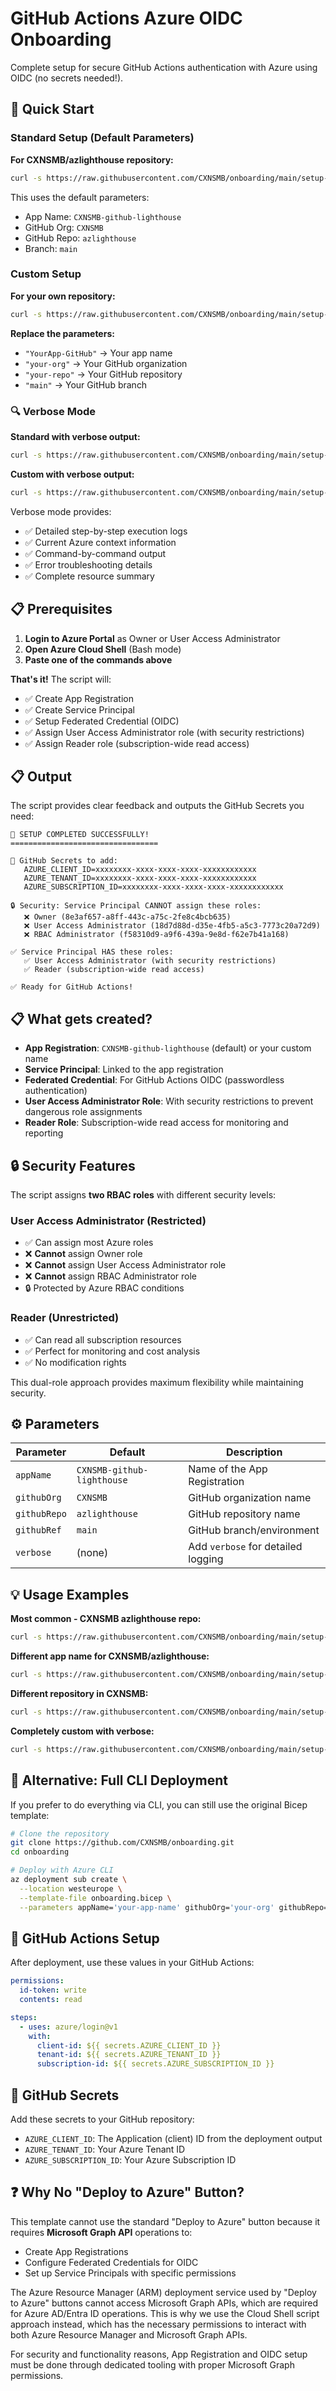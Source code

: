 # GitHub Actions Azure OIDC Onboarding

Complete setup for secure GitHub Actions authentication with Azure using OIDC (no secrets needed!).

## 🚀 Quick Start

### Standard Setup (Default Parameters)

**For CXNSMB/azlighthouse repository:**

```bash
curl -s https://raw.githubusercontent.com/CXNSMB/onboarding/main/setup-app-registration.sh | bash
```

This uses the default parameters:
- App Name: `CXNSMB-github-lighthouse`
- GitHub Org: `CXNSMB`
- GitHub Repo: `azlighthouse`
- Branch: `main`

### Custom Setup

**For your own repository:**

```bash
curl -s https://raw.githubusercontent.com/CXNSMB/onboarding/main/setup-app-registration.sh | bash -s -- "YourApp-GitHub" "your-org" "your-repo" "main"
```

**Replace the parameters:**
- `"YourApp-GitHub"` → Your app name
- `"your-org"` → Your GitHub organization
- `"your-repo"` → Your GitHub repository  
- `"main"` → Your GitHub branch

### 🔍 Verbose Mode

**Standard with verbose output:**

```bash
curl -s https://raw.githubusercontent.com/CXNSMB/onboarding/main/setup-app-registration.sh | bash -s -- "" "" "" "" verbose
```

**Custom with verbose output:**

```bash
curl -s https://raw.githubusercontent.com/CXNSMB/onboarding/main/setup-app-registration.sh | bash -s -- "YourApp-GitHub" "your-org" "your-repo" "main" verbose
```

Verbose mode provides:
- ✅ Detailed step-by-step execution logs
- ✅ Current Azure context information  
- ✅ Command-by-command output
- ✅ Error troubleshooting details
- ✅ Complete resource summary

## 📋 Prerequisites

1. **Login to Azure Portal** as Owner or User Access Administrator
2. **Open Azure Cloud Shell** (Bash mode)
3. **Paste one of the commands above**

**That's it!** The script will:
- ✅ Create App Registration
- ✅ Create Service Principal  
- ✅ Setup Federated Credential (OIDC)
- ✅ Assign User Access Administrator role (with security restrictions)
- ✅ Assign Reader role (subscription-wide read access)

## 📋 Output

The script provides clear feedback and outputs the GitHub Secrets you need:

```
🎉 SETUP COMPLETED SUCCESSFULLY!
=================================

🎯 GitHub Secrets to add:
   AZURE_CLIENT_ID=xxxxxxxx-xxxx-xxxx-xxxx-xxxxxxxxxxxx
   AZURE_TENANT_ID=xxxxxxxx-xxxx-xxxx-xxxx-xxxxxxxxxxxx
   AZURE_SUBSCRIPTION_ID=xxxxxxxx-xxxx-xxxx-xxxx-xxxxxxxxxxxx

🔒 Security: Service Principal CANNOT assign these roles:
   ❌ Owner (8e3af657-a8ff-443c-a75c-2fe8c4bcb635)
   ❌ User Access Administrator (18d7d88d-d35e-4fb5-a5c3-7773c20a72d9)
   ❌ RBAC Administrator (f58310d9-a9f6-439a-9e8d-f62e7b41a168)

✅ Service Principal HAS these roles:
   ✅ User Access Administrator (with security restrictions)
   ✅ Reader (subscription-wide read access)

✅ Ready for GitHub Actions!
```

## 📋 What gets created?

- **App Registration**: `CXNSMB-github-lighthouse` (default) or your custom name
- **Service Principal**: Linked to the app registration
- **Federated Credential**: For GitHub Actions OIDC (passwordless authentication)
- **User Access Administrator Role**: With security restrictions to prevent dangerous role assignments
- **Reader Role**: Subscription-wide read access for monitoring and reporting

## 🔒 Security Features

The script assigns **two RBAC roles** with different security levels:

### User Access Administrator (Restricted)
- ✅ Can assign most Azure roles
- ❌ **Cannot** assign Owner role
- ❌ **Cannot** assign User Access Administrator role  
- ❌ **Cannot** assign RBAC Administrator role
- 🔒 Protected by Azure RBAC conditions

### Reader (Unrestricted)
- ✅ Can read all subscription resources
- ✅ Perfect for monitoring and cost analysis
- ✅ No modification rights

This dual-role approach provides maximum flexibility while maintaining security.

## ⚙️ Parameters

| Parameter | Default | Description |
|-----------|---------|-------------|
| `appName` | `CXNSMB-github-lighthouse` | Name of the App Registration |
| `githubOrg` | `CXNSMB` | GitHub organization name |
| `githubRepo` | `azlighthouse` | GitHub repository name |
| `githubRef` | `main` | GitHub branch/environment |
| `verbose` | (none) | Add `verbose` for detailed logging |

## 💡 Usage Examples

**Most common - CXNSMB azlighthouse repo:**
```bash
curl -s https://raw.githubusercontent.com/CXNSMB/onboarding/main/setup-app-registration.sh | bash
```

**Different app name for CXNSMB/azlighthouse:**
```bash
curl -s https://raw.githubusercontent.com/CXNSMB/onboarding/main/setup-app-registration.sh | bash -s -- "MyProject-GitHub"
```

**Different repository in CXNSMB:**
```bash
curl -s https://raw.githubusercontent.com/CXNSMB/onboarding/main/setup-app-registration.sh | bash -s -- "MyApp" "CXNSMB" "my-repo"
```

**Completely custom with verbose:**
```bash
curl -s https://raw.githubusercontent.com/CXNSMB/onboarding/main/setup-app-registration.sh | bash -s -- "MyApp" "my-org" "my-repo" "develop" verbose
```

## 🔧 Alternative: Full CLI Deployment

If you prefer to do everything via CLI, you can still use the original Bicep template:

```bash
# Clone the repository
git clone https://github.com/CXNSMB/onboarding.git
cd onboarding

# Deploy with Azure CLI
az deployment sub create \
  --location westeurope \
  --template-file onboarding.bicep \
  --parameters appName='your-app-name' githubOrg='your-org' githubRepo='your-repo'
```

## 📖 GitHub Actions Setup

After deployment, use these values in your GitHub Actions:

```yaml
permissions:
  id-token: write
  contents: read

steps:
  - uses: azure/login@v1
    with:
      client-id: ${{ secrets.AZURE_CLIENT_ID }}
      tenant-id: ${{ secrets.AZURE_TENANT_ID }}
      subscription-id: ${{ secrets.AZURE_SUBSCRIPTION_ID }}
```

## 🎯 GitHub Secrets

Add these secrets to your GitHub repository:

- `AZURE_CLIENT_ID`: The Application (client) ID from the deployment output
- `AZURE_TENANT_ID`: Your Azure Tenant ID
- `AZURE_SUBSCRIPTION_ID`: Your Azure Subscription ID

## ❓ Why No "Deploy to Azure" Button?

This template cannot use the standard "Deploy to Azure" button because it requires **Microsoft Graph API** operations to:

- Create App Registrations
- Configure Federated Credentials for OIDC
- Set up Service Principals with specific permissions

The Azure Resource Manager (ARM) deployment service used by "Deploy to Azure" buttons cannot access Microsoft Graph APIs, which are required for Azure AD/Entra ID operations. This is why we use the Cloud Shell script approach instead, which has the necessary permissions to interact with both Azure Resource Manager and Microsoft Graph APIs.

For security and functionality reasons, App Registration and OIDC setup must be done through dedicated tooling with proper Microsoft Graph permissions.

